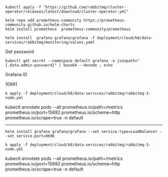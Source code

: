 

```shell
kubectl apply -f "https://github.com/rabbitmq/cluster-operator/releases/latest/download/cluster-operator.yml"
```

```shell
helm repo add prometheus-community https://prometheus-community.github.io/helm-charts
helm install prometheus  prometheus-community/prometheus
```

```shell
helm install  grafana grafana/grafana -f deployment/cloud/k8/data-services/rabbitmq/monitoring/values.yaml

```
Get password

```shell
kubectl get secret --namespace default grafana -o jsonpath="{.data.admin-password}" | base64 --decode ; echo
```

Grafana ID

10991


```shell
k apply -f deployment/cloud/k8/data-services/rabbitmq/rabbitmq-3-node.yml
```

kubectl annotate pods --all prometheus.io/path=/metrics prometheus.io/port=15692 prometheus.io/scheme=http prometheus.io/scrape=true -n default



----------------------------------

```shell
helm install grafana grafana/grafana --set service.type=LoadBalancer --set service.port=9696
```

```shell
k apply -f deployment/cloud/k8/data-services/rabbitmq/rabbitmq-3-node.yml
```


kubectl annotate pods --all prometheus.io/path=/metrics prometheus.io/port=15692 prometheus.io/scheme=http prometheus.io/scrape=true -n default